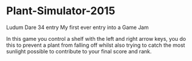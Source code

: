 # Plant-Simulator-2015
Ludum Dare 34 entry
My first ever entry into a Game Jam

In this game you control a shelf with the left and right arrow keys, you do this to prevent a plant from falling off whilst also trying to catch the most sunlight possible to contribute to your final score and rank.
